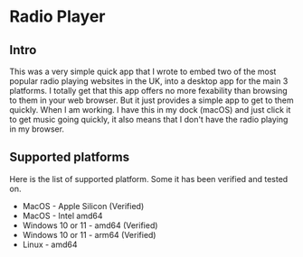 # Radio Player
## Intro
This was a very simple quick app that I wrote to embed two of the most popular radio playing websites in the UK, into a desktop app for the main 3 platforms.
I totally get that this app offers no more fexability than browsing to them in your web browser. But it just provides a simple app to get to them quickly.
When I am working. I have this in my dock (macOS) and just click it to get music going quickly, it also means that I don't have the radio playing in my browser.

## Supported platforms
Here is the list of supported platform. Some it has been verified and tested on.
* MacOS - Apple Silicon (Verified)
* MacOS - Intel amd64
* Windows 10 or 11 - amd64 (Verified)
* Windows 10 or 11 - arm64 (Verified)
* Linux - amd64
